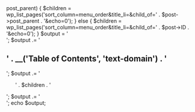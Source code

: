 <?php 

global $post;

if(is_page() && $post->post_parent) {
  $children = wp_list_pages('sort_column=menu_order&title_li=&child_of=' . $post->post_parent . '&echo=0');
} else {
  $children = wp_list_pages('sort_column=menu_order&title_li=&child_of=' . $post->ID . '&echo=0'); 
}

$output = '<div class="table-of-contents">';
  $output	.= '<h2 class="table-of-contents__heading">' . __('Table of Contents', 'text-domain') . '</h2>';
  $output .= '<ul class="table-of-contents__list">' . $children . '</ul>';
$output .= '</div>';

echo $output;